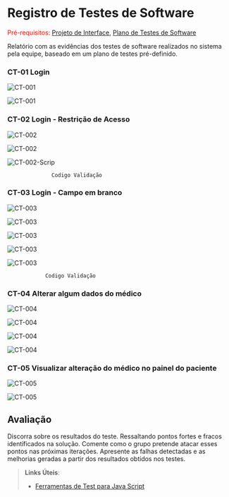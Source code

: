 # Registro de Testes de Software

<span style="color:red">Pré-requisitos: <a href="3-Projeto de Interface.md"> Projeto de Interface</a></span>, <a href="8-Plano de Testes de Software.md"> Plano de Testes de Software</a>

Relatório com as evidências dos testes de software realizados no sistema pela equipe, baseado em um plano de testes pré-definido.

###                   CT-01 Login
![CT-001](img/Caso-Teste/CT-01/CT-01-001.png)

![CT-001](img/Caso-Teste/CT-01/CT-01-002.png)



###                   CT-02 Login - Restrição de Acesso
![CT-002](img/Caso-Teste/CT-02/CT-02-001.png)

![CT-002](img/Caso-Teste/CT-02/CT-02-002.png)
                      
![CT-002-Scrip](img/Caso-Teste/CT-02/CT-02-SCRIP.png)

                  Codigo Validação



###                     CT-03 Login - Campo em branco
![CT-003](img/Caso-Teste/CT-03/CT-03-001.png)

![CT-003](img/Caso-Teste/CT-03/CT-03-002.png)

![CT-003](img/Caso-Teste/CT-03/CT-03-003.png)

![CT-003](img/Caso-Teste/CT-03/CT-03-04.png)

![CT-003](img/Caso-Teste/CT-03/CT-03-SCRIP.png)

                Codigo Validação
                
                
###                     CT-04 Alterar algum dados do médico

![CT-004](img/Caso-Teste/CT-04/CT-04-001.png)

![CT-004](img/Caso-Teste/CT-04/CT-04-02.png)

![CT-004](img/Caso-Teste/CT-04/CT-04-03.png)

![CT-004](img/Caso-Teste/CT-04/CT-04-04.png)



###                     CT-05 Visualizar alteração do médico no painel do paciente

![CT-005](img/Caso-Teste/CT-05/CT-05-001.png)

![CT-005](img/Caso-Teste/CT-05/CT-05-002.png)





## Avaliação

Discorra sobre os resultados do teste. Ressaltando pontos fortes e fracos identificados na solução. Comente como o grupo pretende atacar esses pontos nas próximas iterações. Apresente as falhas detectadas e as melhorias geradas a partir dos resultados obtidos nos testes.

> **Links Úteis**:
> - [Ferramentas de Test para Java Script](https://geekflare.com/javascript-unit-testing/)
